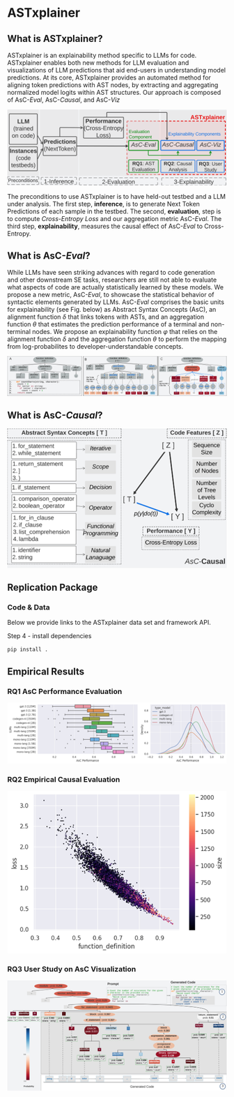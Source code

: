 # ASTxplainer

<!-- WARNING: THIS FILE WAS AUTOGENERATED! DO NOT EDIT! -->

## What is ASTxplainer?

ASTxplainer is an explainability method specific to LLMs for code.
ASTxplainer enables both new methods for LLM evaluation and
visualizations of LLM predictions that aid end-users in understanding
model predictions. At its core, ASTxplainer provides an automated method
for aligning token predictions with AST nodes, by extracting and
aggregating normalized model logits within AST structures. Our approach
is composed of AsC-*Eval*, AsC-*Causal*, and AsC-*Viz*

![boxplot](./figures/approach/approach.png "Approach")

The preconditions to use ASTxplainer is to have held-out testbed and a
LLM under analysis. The first step, **inference**, is to generate Next
Token Predictions of each sample in the testbed. The second,
**evaluation**, step is to compute *Cross-Entropy Loss* and our
aggregation metric AsC-*Eval*. The third step, **explainability**,
measures the causal effect of AsC-*Eval* to Cross-Entropy.

## What is AsC-*Eval*?

While LLMs have seen striking advances with regard to code generation
and other downstream SE tasks, researchers are still not able to
evaluate what aspects of code are actually statistically learned by
these models. We propose a new metric, AsC-*Eval*, to showcase the
statistical behavior of syntactic elements generated by LLMs. AsC-*Eval*
comprises the basic units for explainability (see Fig. below) as
Abstract Syntax Concepts (AsC), an alignment function $\delta$ that
links tokens with ASTs, and an aggregation function $\theta$ that
estimates the prediction performance of a terminal and non-terminal
nodes. We propose an explainability function $\varphi$ that relies on
the alignment function $\delta$ and the aggregation function $\theta$ to
perform the mapping from log-probabilites to developer-understandable
concepts.

![boxplot](./figures/approach/asceval.png "Eval")

## What is AsC-*Causal*?

![boxplot](./figures/approach/asccausal.png "Causal")

## Replication Package

### Code & Data

Below we provide links to the ASTxplainer data set and framework API.

Step 4 - install dependencies

``` sh
pip install .
```

## Empirical Results

### RQ1 AsC Performance Evaluation

![boxplot](./figures/results/rq1/ascperformance.png "ascperformance")

### RQ2 Empirical Causal Evaluation

![boxplot](./figures/results/rq2/output_2.7B_corr_loss.png "corr_loss_ccp")

### RQ3 User Study on AsC Visualization

![boxplot](./figures/approach/ascviz.png "ascviz")
